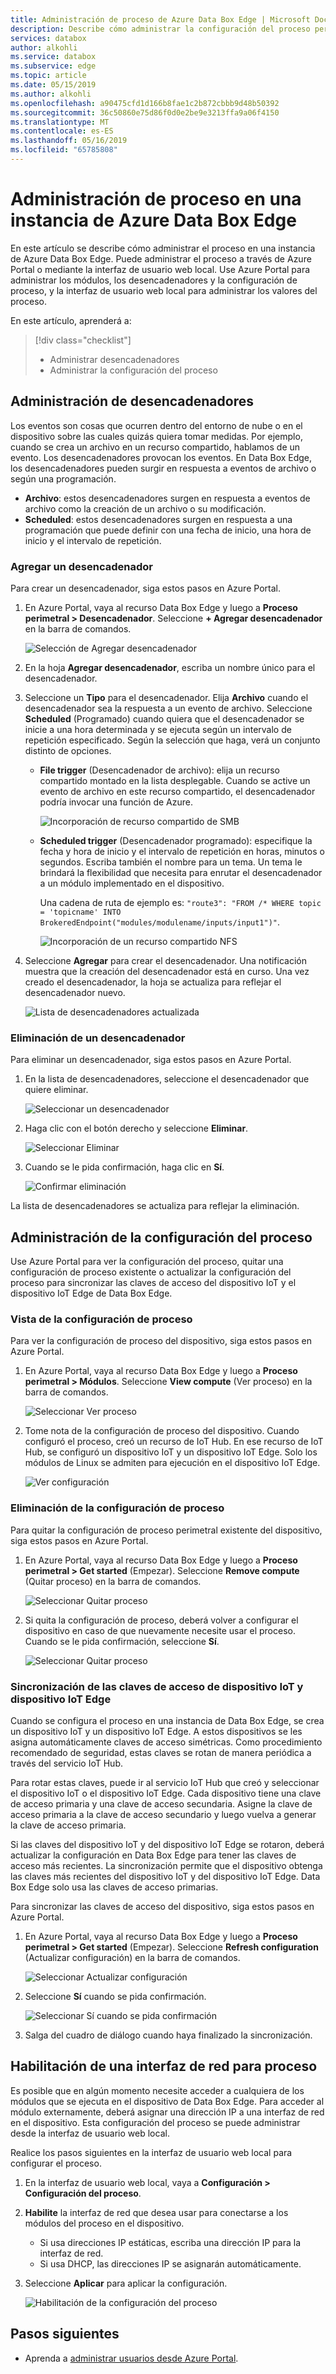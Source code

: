 ```yaml
---
title: Administración de proceso de Azure Data Box Edge | Microsoft Docs
description: Describe cómo administrar la configuración del proceso perimetral, como desencadenador, módulos, ver la configuración del proceso, quitar la configuración a través de Azure Portal en una instancia de Azure Data Box Edge.
services: databox
author: alkohli
ms.service: databox
ms.subservice: edge
ms.topic: article
ms.date: 05/15/2019
ms.author: alkohli
ms.openlocfilehash: a90475cfd1d166b8fae1c2b872cbbb9d48b50392
ms.sourcegitcommit: 36c50860e75d86f0d0e2be9e3213ffa9a06f4150
ms.translationtype: MT
ms.contentlocale: es-ES
ms.lasthandoff: 05/16/2019
ms.locfileid: "65785808"
---
```

# <a name="manage-compute-on-your-azure-data-box-edge"></a>Administración de proceso en una instancia de Azure Data Box Edge

En este artículo se describe cómo administrar el proceso en una instancia de Azure Data Box Edge. Puede administrar el proceso a través de Azure Portal o mediante la interfaz de usuario web local. Use Azure Portal para administrar los módulos, los desencadenadores y la configuración de proceso, y la interfaz de usuario web local para administrar los valores del proceso.

En este artículo, aprenderá a:

> [!div class="checklist"]
> * Administrar desencadenadores
> * Administrar la configuración del proceso


## <a name="manage-triggers"></a>Administración de desencadenadores

Los eventos son cosas que ocurren dentro del entorno de nube o en el dispositivo sobre las cuales quizás quiera tomar medidas. Por ejemplo, cuando se crea un archivo en un recurso compartido, hablamos de un evento. Los desencadenadores provocan los eventos. En Data Box Edge, los desencadenadores pueden surgir en respuesta a eventos de archivo o según una programación.

- **Archivo**: estos desencadenadores surgen en respuesta a eventos de archivo como la creación de un archivo o su modificación.
- **Scheduled**: estos desencadenadores surgen en respuesta a una programación que puede definir con una fecha de inicio, una hora de inicio y el intervalo de repetición.


### <a name="add-a-trigger"></a>Agregar un desencadenador

Para crear un desencadenador, siga estos pasos en Azure Portal.

1. En Azure Portal, vaya al recurso Data Box Edge y luego a **Proceso perimetral > Desencadenador**. Seleccione **+ Agregar desencadenador** en la barra de comandos.

    ![Selección de Agregar desencadenador](media/data-box-edge-manage-compute/add-trigger-1.png)

2. En la hoja **Agregar desencadenador**, escriba un nombre único para el desencadenador.
    
    <!--Trigger names can only contain numbers, lowercase letters, and hyphens. The share name must be between 3 and 63 characters long and begin with a letter or a number. Each hyphen must be preceded and followed by a non-hyphen character.-->

3. Seleccione un **Tipo** para el desencadenador. Elija **Archivo** cuando el desencadenador sea la respuesta a un evento de archivo. Seleccione **Scheduled** (Programado) cuando quiera que el desencadenador se inicie a una hora determinada y se ejecuta según un intervalo de repetición especificado. Según la selección que haga, verá un conjunto distinto de opciones.

    - **File trigger** (Desencadenador de archivo): elija un recurso compartido montado en la lista desplegable. Cuando se active un evento de archivo en este recurso compartido, el desencadenador podría invocar una función de Azure.

        ![Incorporación de recurso compartido de SMB](media/data-box-edge-manage-compute/add-file-trigger.png)

    - **Scheduled trigger** (Desencadenador programado): especifique la fecha y hora de inicio y el intervalo de repetición en horas, minutos o segundos. Escriba también el nombre para un tema. Un tema le brindará la flexibilidad que necesita para enrutar el desencadenador a un módulo implementado en el dispositivo.

        Una cadena de ruta de ejemplo es: `"route3": "FROM /* WHERE topic = 'topicname' INTO BrokeredEndpoint("modules/modulename/inputs/input1")"`.

        ![Incorporación de un recurso compartido NFS](media/data-box-edge-manage-compute/add-scheduled-trigger.png)

4. Seleccione **Agregar** para crear el desencadenador. Una notificación muestra que la creación del desencadenador está en curso. Una vez creado el desencadenador, la hoja se actualiza para reflejar el desencadenador nuevo.
 
    ![Lista de desencadenadores actualizada](media/data-box-edge-manage-compute/add-trigger-2.png)

### <a name="delete-a-trigger"></a>Eliminación de un desencadenador

Para eliminar un desencadenador, siga estos pasos en Azure Portal.

1. En la lista de desencadenadores, seleccione el desencadenador que quiere eliminar.

    ![Seleccionar un desencadenador](media/data-box-edge-manage-compute/add-trigger-1.png)

2. Haga clic con el botón derecho y seleccione **Eliminar**.

    ![Seleccionar Eliminar](media/data-box-edge-manage-compute/add-trigger-1.png)

3. Cuando se le pida confirmación, haga clic en **Sí**.

    ![Confirmar eliminación](media/data-box-edge-manage-compute/add-trigger-1.png)

La lista de desencadenadores se actualiza para reflejar la eliminación.

## <a name="manage-compute-configuration"></a>Administración de la configuración del proceso

Use Azure Portal para ver la configuración del proceso, quitar una configuración de proceso existente o actualizar la configuración del proceso para sincronizar las claves de acceso del dispositivo IoT y el dispositivo IoT Edge de Data Box Edge.

### <a name="view-compute-configuration"></a>Vista de la configuración de proceso

Para ver la configuración de proceso del dispositivo, siga estos pasos en Azure Portal.

1. En Azure Portal, vaya al recurso Data Box Edge y luego a **Proceso perimetral > Módulos**. Seleccione **View compute** (Ver proceso) en la barra de comandos.

    ![Seleccionar Ver proceso](media/data-box-edge-manage-compute/view-compute-1.png)

2. Tome nota de la configuración de proceso del dispositivo. Cuando configuró el proceso, creó un recurso de IoT Hub. En ese recurso de IoT Hub, se configuró un dispositivo IoT y un dispositivo IoT Edge. Solo los módulos de Linux se admiten para ejecución en el dispositivo IoT Edge.

    ![Ver configuración](media/data-box-edge-manage-compute/view-compute-2.png)


### <a name="remove-compute-configuration"></a>Eliminación de la configuración de proceso

Para quitar la configuración de proceso perimetral existente del dispositivo, siga estos pasos en Azure Portal.

1. En Azure Portal, vaya al recurso Data Box Edge y luego a **Proceso perimetral > Get started** (Empezar). Seleccione **Remove compute** (Quitar proceso) en la barra de comandos.

    ![Seleccionar Quitar proceso](media/data-box-edge-manage-compute/remove-compute-1.png)

2. Si quita la configuración de proceso, deberá volver a configurar el dispositivo en caso de que nuevamente necesite usar el proceso. Cuando se le pida confirmación, seleccione **Sí**.

    ![Seleccionar Quitar proceso](media/data-box-edge-manage-compute/remove-compute-2.png)

### <a name="sync-up-iot-device-and-iot-edge-device-access-keys"></a>Sincronización de las claves de acceso de dispositivo IoT y dispositivo IoT Edge

Cuando se configura el proceso en una instancia de Data Box Edge, se crea un dispositivo IoT y un dispositivo IoT Edge. A estos dispositivos se les asigna automáticamente claves de acceso simétricas. Como procedimiento recomendado de seguridad, estas claves se rotan de manera periódica a través del servicio IoT Hub.

Para rotar estas claves, puede ir al servicio IoT Hub que creó y seleccionar el dispositivo IoT o el dispositivo IoT Edge. Cada dispositivo tiene una clave de acceso primaria y una clave de acceso secundaria. Asigne la clave de acceso primaria a la clave de acceso secundario y luego vuelva a generar la clave de acceso primaria.

Si las claves del dispositivo IoT y del dispositivo IoT Edge se rotaron, deberá actualizar la configuración en Data Box Edge para tener las claves de acceso más recientes. La sincronización permite que el dispositivo obtenga las claves más recientes del dispositivo IoT y del dispositivo IoT Edge. Data Box Edge solo usa las claves de acceso primarias.

Para sincronizar las claves de acceso del dispositivo, siga estos pasos en Azure Portal.

1. En Azure Portal, vaya al recurso Data Box Edge y luego a **Proceso perimetral > Get started** (Empezar). Seleccione **Refresh configuration** (Actualizar configuración) en la barra de comandos.

    ![Seleccionar Actualizar configuración](media/data-box-edge-manage-compute/refresh-configuration-1.png)

2. Seleccione **Sí** cuando se pida confirmación.

     ![Seleccionar Sí cuando se pida confirmación](media/data-box-edge-manage-compute/refresh-configuration-2.png)

3. Salga del cuadro de diálogo cuando haya finalizado la sincronización.

## <a name="enable-a-network-interface-for-compute"></a>Habilitación de una interfaz de red para proceso

Es posible que en algún momento necesite acceder a cualquiera de los módulos que se ejecuta en el dispositivo de Data Box Edge. Para acceder al módulo externamente, deberá asignar una dirección IP a una interfaz de red en el dispositivo. Esta configuración del proceso se puede administrar desde la interfaz de usuario web local.

Realice los pasos siguientes en la interfaz de usuario web local para configurar el proceso.

1. En la interfaz de usuario web local, vaya a **Configuración > Configuración del proceso**.  

2. **Habilite** la interfaz de red que desea usar para conectarse a los módulos del proceso en el dispositivo. 

    - Si usa direcciones IP estáticas, escriba una dirección IP para la interfaz de red.
    - Si usa DHCP, las direcciones IP se asignarán automáticamente.

3. Seleccione **Aplicar** para aplicar la configuración.

    ![Habilitación de la configuración del proceso](media/data-box-edge-manage-compute/compute-settings-1.png)


## <a name="next-steps"></a>Pasos siguientes

- Aprenda a [administrar usuarios desde Azure Portal](data-box-edge-manage-users.md).
